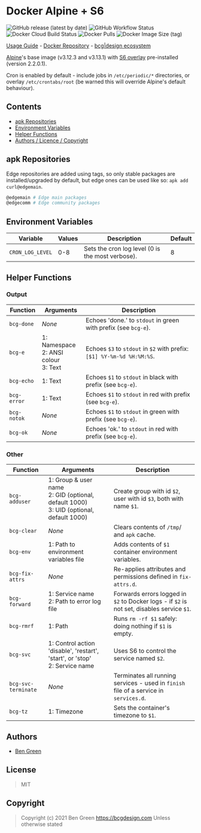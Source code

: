 # Docker Alpine + S6

![GitHub release (latest by date)](https://img.shields.io/github/v/release/bencgreen/docker-alpine-s6) ![GitHub Workflow Status](https://img.shields.io/github/workflow/status/bencgreen/docker-alpine-s6/build?label=github) ![Docker Cloud Build Status](https://img.shields.io/docker/cloud/build/bcgdesign/alpine-s6?label=docker) ![Docker Pulls](https://img.shields.io/docker/pulls/bcgdesign/alpine-s6?label=pulls) ![Docker Image Size (tag)](https://img.shields.io/docker/image-size/bcgdesign/alpine-s6/latest?label=size)

[Usage Guide](https://github.com/bencgreen/docker/wiki/alpine-s6) - [Docker Repository](https://hub.docker.com/r/bcgdesign/alpine-s6) - [bcg|design ecosystem](https://github.com/bencgreen/docker)

[Alpine](https://alpinelinux.org/)'s base image (v3.12.3 and v3.13.1) with [S6 overlay](https://github.com/just-containers/s6-overlay) pre-installed (version 2.2.0.1).

Cron is enabled by default - include jobs in `/etc/periodic/*` directories, or overlay `/etc/crontabs/root` (be warned this will override Alpine's default behaviour).

## Contents

* [apk Repositories](#apk-repositories)
* [Environment Variables](#environment-variables)
* [Helper Functions](#helper-functions)
* [Authors / Licence / Copyright](#authors)

## apk Repositories

Edge repositories are added using tags, so only stable packages are installed/upgraded by default, but edge ones can be used like so: `apk add curl@edgemain`.

```bash
@edgemain # Edge main packages
@edgecomm # Edge community packages
```

## Environment Variables

| Variable         | Values | Description                                      | Default |
| ---------------- | ------ | ------------------------------------------------ | ------- |
| `CRON_LOG_LEVEL` | 0-8    | Sets the cron log level (0 is the most verbose). | 8       |

## Helper Functions

### Output

| Function           | Arguments                                    | Description                                                                                |
| ------------------ | -------------------------------------------- | ------------------------------------------------------------------------------------------ |
| `bcg-done`         | *None*                                       | Echoes 'done.' to `stdout` in green with prefix (see `bcg-e`).                             |
| `bcg-e`            | 1: Namespace<br>2: ANSI colour<br>3: Text    | Echoes `$3` to `stdout` in `$2` with prefix:<br>`[$1] %Y-%m-%d %H:%M:%S`.                  |
| `bcg-echo`         | 1: Text                                      | Echoes `$1` to `stdout` in black with prefix (see `bcg-e`).                                |
| `bcg-error`        | 1: Text                                      | Echoes `$1` to `stdout` in red with prefix (see `bcg-e`).                                  |
| `bcg-notok`        | *None*                                       | Echoes `$1` to `stdout` in green with prefix (see `bcg-e`).                                |
| `bcg-ok`           | *None*                                       | Echoes 'ok.' to `stdout` in red with prefix (see `bcg-e`).                                 |

### Other

| Function            | Arguments                                                                                      | Description                                                                                |
| ------------------- | ---------------------------------------------------------------------------------------------- | ------------------------------------------------------------------------------------------ |
| `bcg-adduser`       | 1: Group &amp; user name<br>2: GID (optional, default 1000)<br>3: UID (optional, default 1000) | Create group with id `$2`, user with id `$3`, both with name `$1`.                         |
| `bcg-clear`         | *None*                                                                                         | Clears contents of `/tmp`/ and `apk` cache.                                                |
| `bcg-env`           | 1: Path to environment variables file                                                          | Adds contents of `$1` container environment variables.                                     |
| `bcg-fix-attrs`     | *None*                                                                                         | Re-applies attributes and permissions defined in `fix-attrs.d`.                            |
| `bcg-forward`       | 1: Service name<br>2: Path to error log file                                                   | Forwards errors logged in `$2` to Docker logs - if `$2` is not set, disables service `$1`. |
| `bcg-rmrf`          | 1: Path                                                                                        | Runs `rm -rf $1` safely: doing nothing if `$1` is empty.                                   |
| `bcg-svc`           | 1: Control action 'disable', 'restart', 'start', or 'stop'<br>2: Service name                  | Uses S6 to control the service named `$2`.                                                 |
| `bcg-svc-terminate` | *None*                                                                                         | Terminates all running services - used in `finish` file of a service in `services.d`.      |
| `bcg-tz`            | 1: Timezone                                                                                    | Sets the container's timezone to `$1`.                                                     |

## Authors

* [Ben Green](https://github.com/bencgreen)

## License

> MIT

## Copyright

> Copyright (c) 2021 Ben Green <https://bcgdesign.com>
> Unless otherwise stated
